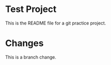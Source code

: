 # Test Project
This is the README file for a git practice project.

# Changes
This is a branch change.